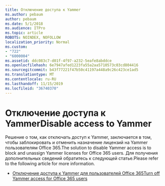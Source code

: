 ```yaml
---
title: Отключение доступа к Yammer
ms.author: pebaum
author: pebaum
ms.date: 5/1/2018
ms.audience: ITPro
ms.topic: article
ROBOTS: NOINDEX, NOFOLLOW
localization_priority: Normal
ms.custom:
- "722"
- "6000004"
ms.assetid: ddc083c7-d01f-4f97-a232-5eafe8abddce
ms.openlocfilehash: 6e7947afed1223fa55a2aa5710573c03cd804416
ms.sourcegitcommit: b43f77221f47b50c41197a448a9c26c423ce1ad5
ms.translationtype: MT
ms.contentlocale: ru-RU
ms.lasthandoff: 11/15/2019
ms.locfileid: "36740370"
---
```

# <a name="disable-access-to-yammer"></a><span data-ttu-id="c778a-102">Отключение доступа к Yammer</span><span class="sxs-lookup"><span data-stu-id="c778a-102">Disable access to Yammer</span></span>

<span data-ttu-id="c778a-103">Решение о том, как отключать доступ к Yammer, заключается в том, чтобы заблокировать и отменить назначение лицензий на Yammer пользователям Office 365.</span><span class="sxs-lookup"><span data-stu-id="c778a-103">The solution to disable Yammer access is to block and unassign Yammer licenses for Office 365 users.</span></span> <span data-ttu-id="c778a-104">Для получения дополнительных сведений обратитесь к следующей статье.</span><span class="sxs-lookup"><span data-stu-id="c778a-104">Please refer to the following article for more information.</span></span>
  
- [<span data-ttu-id="c778a-105">Отключение доступа к Yammer для пользователей Office 365</span><span class="sxs-lookup"><span data-stu-id="c778a-105">Turn off Yammer access for Office 365 users</span></span>](https://docs.microsoft.com/yammer/manage-yammer-users/turn-off-user-access)
